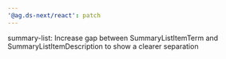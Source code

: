 ```yaml
---
'@ag.ds-next/react': patch
---
```


summary-list: Increase gap between SummaryListItemTerm and SummaryListItemDescription to show a clearer separation
